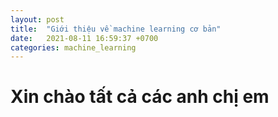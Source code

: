 ```yaml
---
layout: post
title:  "Giới thiệu về machine learning cơ bản"
date:   2021-08-11 16:59:37 +0700
categories: machine_learning
---
```

# Xin chào tất cả các anh chị em